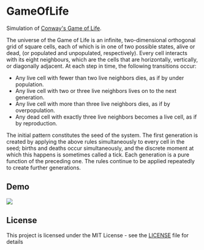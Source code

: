 # GameOfLife
Simulation of [Conway's Game of Life](https://en.wikipedia.org/wiki/Conway%27s_Game_of_Life).

The universe of the Game of Life is an infinite, two-dimensional orthogonal grid of square cells,
  each of which is in one of two possible states, alive or dead, (or populated and unpopulated, respectively).
  Every cell interacts with its eight neighbours, which are the cells that are horizontally, vertically,
  or diagonally adjacent. At each step in time, the following transitions occur:

* Any live cell with fewer than two live neighbors dies, as if by under population.
* Any live cell with two or three live neighbors lives on to the next generation.
* Any live cell with more than three live neighbors dies, as if by overpopulation.
* Any dead cell with exactly three live neighbors becomes a live cell, as if by reproduction.

The initial pattern constitutes the seed of the system. The first generation is created by applying
  the above rules simultaneously to every cell in the seed; births and deaths occur simultaneously,
  and the discrete moment at which this happens is sometimes called a tick. Each generation is a pure
  function of the preceding one. The rules continue to be applied repeatedly to create further generations.

## Demo

![](./Resources/demo.gif)


## License

This project is licensed under the MIT License - see the [LICENSE](LICENSE) file for details
